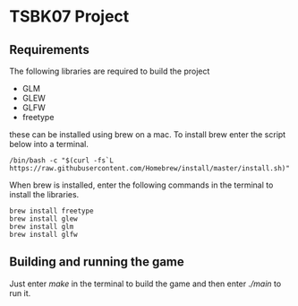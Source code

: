 # TSBK07 Project #

## Requirements ##
The following libraries are required to build the project

* GLM
* GLEW
* GLFW
* freetype

these can be installed using brew on a mac.
To install brew enter the script below into a terminal.

```
/bin/bash -c "$(curl -fs`L https://raw.githubusercontent.com/Homebrew/install/master/install.sh)"
```

When brew is installed, enter the following commands in the terminal to install the libraries.

```
brew install freetype
brew install glew
brew install glm
brew install glfw
```

## Building and running the game ##

Just enter *make* in the terminal to build the game and then enter *./main* to run it.
